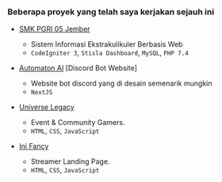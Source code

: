 ### Beberapa proyek yang telah saya kerjakan sejauh ini

- [SMK PGRI 05 Jember](https://esemkaprima.com/)

  - Sistem Informasi Ekstrakulikuler Berbasis Web
  - `CodeIgniter 3`, `Stisla Dashboard`, `MySQL`, `PHP 7.4`

- [Automaton AI](https://www.automaton.space/) \[Discord Bot Website\]

  - Website bot discord yang di desain semenarik mungkin
  - `NextJS`

- [Universe Legacy](https://www.universelegacy.site/)

  - Event & Community Gamers.
  - `HTML`, `CSS`, `JavaScript`

- [Ini Fancy](https://www.inifancy.site/)

  - Streamer Landing Page.
  - `HTML`, `CSS`, `JavaScript`